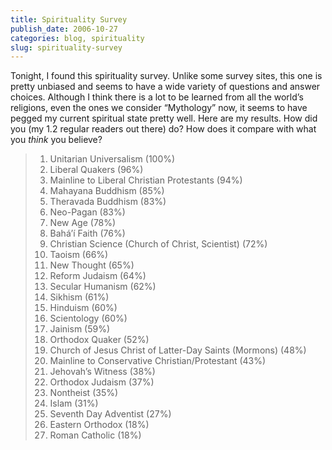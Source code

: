 ```yaml
---
title: Spirituality Survey
publish_date: 2006-10-27
categories: blog, spirituality
slug: spirituality-survey
---
```

Tonight, I found this spirituality survey. Unlike some survey sites, this one is pretty unbiased and seems to have a wide variety of questions and answer choices. Although I think there is a lot to be learned from all the world’s religions, even the ones we consider “Mythology” now, it seems to have pegged my current spiritual state pretty well. Here are my results. How did you (my 1.2 regular readers out there) do? How does it compare with what you *think* you believe?

> 1. Unitarian Universalism (100%)
> 2. Liberal Quakers (96%)
> 3. Mainline to Liberal Christian Protestants (94%)
> 4. Mahayana Buddhism (85%)
> 5. Theravada Buddhism (83%)
> 6. Neo\-Pagan (83%)
> 7. New Age (78%)
> 8. Baháʼí Faith (76%)
> 9. Christian Science (Church of Christ, Scientist) (72%)
> 10. Taoism (66%)
> 11. New Thought (65%)
> 12. Reform Judaism (64%)
> 13. Secular Humanism (62%)
> 14. Sikhism (61%)
> 15. Hinduism (60%)
> 16. Scientology (60%)
> 17. Jainism (59%)
> 18. Orthodox Quaker (52%)
> 19. Church of Jesus Christ of Latter\-Day Saints (Mormons) (48%)
> 20. Mainline to Conservative Christian/Protestant (43%)
> 21. Jehovah’s Witness (38%)
> 22. Orthodox Judaism (37%)
> 23. Nontheist (35%)
> 24. Islam (31%)
> 25. Seventh Day Adventist (27%)
> 26. Eastern Orthodox (18%)
> 27. Roman Catholic (18%)
